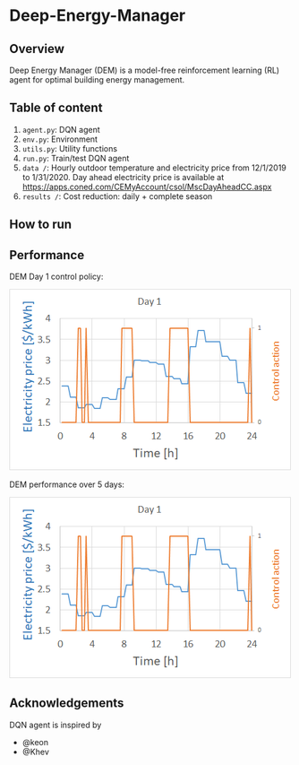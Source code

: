 # Deep-Energy-Manager
## Overview
Deep Energy Manager (DEM) is a model-free reinforcement learning (RL) agent for optimal building energy management. 
## Table of content
1. `agent.py`: DQN agent
2. `env.py`: Environment
3. `utils.py`: Utility functions
4. `run.py`: Train/test DQN agent
5. `data /`: Hourly outdoor temperature and electricity price from 12/1/2019 to 1/31/2020. Day ahead electricity price is available at https://apps.coned.com/CEMyAccount/csol/MscDayAheadCC.aspx
6. `results /`: Cost reduction: daily + complete season
## How to run

## Performance
DEM Day 1 control policy:

![alt text](https://github.com/ab5163/Deep-Energy-Manager/blob/master/results/Day%201.png)

DEM performance over 5 days:

![alt text](https://github.com/ab5163/Deep-Energy-Manager/blob/master/results/Day%201.png)

## Acknowledgements
DQN agent is inspired by 
* @keon
* @Khev
